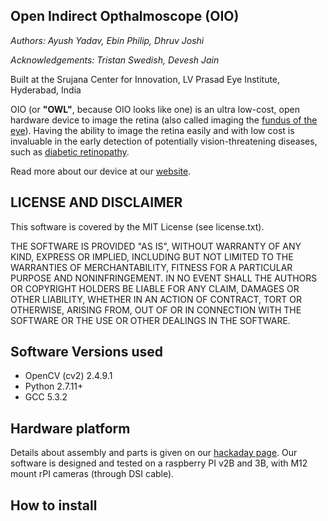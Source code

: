 ## Open Indirect Opthalmoscope (OIO)
_Authors: Ayush Yadav, Ebin Philip, Dhruv Joshi_

_Acknowledgements: Tristan Swedish, Devesh Jain_

Built at the Srujana Center for Innovation, LV Prasad Eye Institute, Hyderabad, India

OIO (or **"OWL"**, because OIO looks like one) is an ultra low-cost, open hardware device to image the retina (also called imaging the [fundus of the eye](https://en.wikipedia.org/wiki/Fundus_(eye))). Having the ability to image the retina easily and with low cost is invaluable in the early detection of potentially vision-threatening diseases, such as [diabetic retinopathy](https://en.wikipedia.org/wiki/Diabetic_retinopathy).

Read more about our device at our [website](http://lvpmitra.com/oio#introduction).

## LICENSE AND DISCLAIMER
This software is covered by the MIT License (see license.txt). 

THE SOFTWARE IS PROVIDED "AS IS", WITHOUT WARRANTY OF ANY KIND, EXPRESS OR
IMPLIED, INCLUDING BUT NOT LIMITED TO THE WARRANTIES OF MERCHANTABILITY,
FITNESS FOR A PARTICULAR PURPOSE AND NONINFRINGEMENT. IN NO EVENT SHALL THE
AUTHORS OR COPYRIGHT HOLDERS BE LIABLE FOR ANY CLAIM, DAMAGES OR OTHER
LIABILITY, WHETHER IN AN ACTION OF CONTRACT, TORT OR OTHERWISE, ARISING FROM,
OUT OF OR IN CONNECTION WITH THE SOFTWARE OR THE USE OR OTHER DEALINGS IN THE
SOFTWARE.

## Software Versions used
* OpenCV (cv2) 2.4.9.1
* Python 2.7.11+
* GCC 5.3.2

## Hardware platform
Details about assembly and parts is given on our [hackaday page](https://hackaday.io/project/11943-open-indirect-ophthalmoscope). Our software is designed and tested on a raspberry PI v2B and 3B, with M12 mount rPI cameras (through DSI cable).

## How to install


